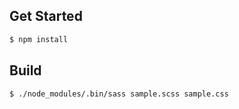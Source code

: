 
## Get Started

```bash
$ npm install
```


## Build

```bash
$ ./node_modules/.bin/sass sample.scss sample.css
```

